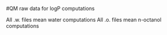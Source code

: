 #QM raw data for logP computations

All .w. files mean water computations All .o. files mean n-octanol computations
